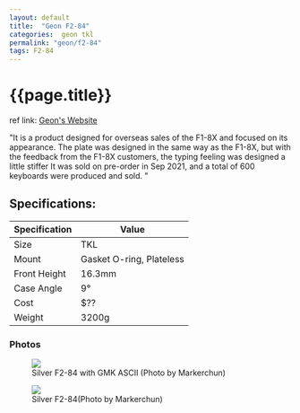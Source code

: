 ```yaml
---
layout: default
title:  "Geon F2-84"
categories:  geon tkl
permalink: "geon/f2-84"
tags: F2-84
---
```

# {{page.title}}

ref link: [Geon's Website](https://geon.works/pages/f2-84)

"It is a product designed for overseas sales of the F1-8X and focused on its appearance.
The plate was designed in the same way as the F1-8X, but with the feedback from the F1-8X customers, the typing feeling was designed a little stiffer It was sold on pre-order in Sep 2021, and a total of 600 keyboards were produced and sold.
"

## Specifications:

| Specification | Value |
|---|---|
| Size | TKL |
| Mount | Gasket O-ring, Plateless |
| Front Height | 16.3mm |
| Case Angle | 9° |
| Cost | $?? |
| Weight | 3200g |

### Photos
<figure>
<img src="{{ 'assets/images/geon/f2-84/f2-84-ascii-silver-markerchun.png' | relative_url }}">
<figcaption>Silver F2-84 with GMK ASCII (Photo by Markerchun)</figcaption>
</figure>

<figure>
<img src="{{ 'assets/images/geon/f2-84/f2-84-silver-rear-markerchun.png' | relative_url }}">
<figcaption>Silver F2-84(Photo by Markerchun)</figcaption>
</figure>
